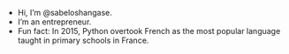 - Hi, I’m @sabeloshangase.
- I’m an entrepreneur.
- Fun fact: In 2015, Python overtook French as the most popular language taught in primary schools in France.
